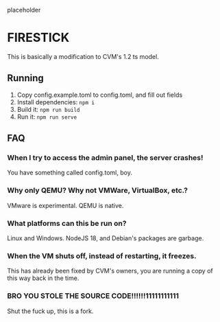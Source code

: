 placeholder
# FIRESTICK
This is basically a modification to CVM's 1.2 ts model.

## Running
1. Copy config.example.toml to config.toml, and fill out fields
2. Install dependencies: `npm i`
3. Build it: `npm run build`
4. Run it: `npm run serve`

## FAQ
### When I try to access the admin panel, the server crashes!
You have something called config.toml, boy.
### Why only QEMU? Why not VMWare, VirtualBox, etc.?
VMware is experimental. QEMU is native.
### What platforms can this be run on?
Linux and Windows. NodeJS 18, and Debian's packages are garbage.
### When the VM shuts off, instead of restarting, it freezes.
This has already been fixed by CVM's owners, you are running a copy of this way back in the time.
### BRO YOU STOLE THE SOURCE CODE!!!!!!11111111111
Shut the fuck up, this is a fork.
